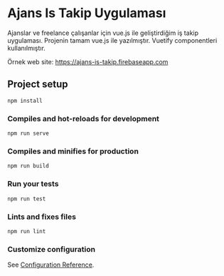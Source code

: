 # Ajans Is Takip Uygulaması
Ajanslar ve freelance çalışanlar için vue.js ile geliştirdiğim iş takip uygulaması. Projenin tamam vue.js ile yazılmıştır. Vuetify componentleri kullanılmıştır.

Örnek web site: https://ajans-is-takip.firebaseapp.com

## Project setup
```
npm install
```

### Compiles and hot-reloads for development
```
npm run serve
```

### Compiles and minifies for production
```
npm run build
```

### Run your tests
```
npm run test
```

### Lints and fixes files
```
npm run lint
```

### Customize configuration
See [Configuration Reference](https://cli.vuejs.org/config/).
